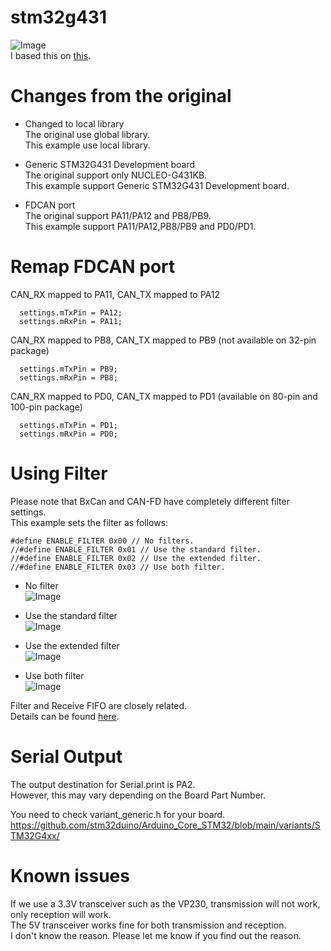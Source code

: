 # stm32g431
![Image](https://github.com/user-attachments/assets/85013bac-8e1e-45eb-aa72-3b504fa7d8a0)   
I based this on [this](https://github.com/pierremolinaro/acanfd-stm32).   

# Changes from the original

- Changed to local library   
	The original use global library.   
	This example use local library.   

- Generic STM32G431 Development board   
	The original support only NUCLEO-G431KB.   
	This example support Generic STM32G431 Development board.   

- FDCAN port   
	The original support PA11/PA12 and PB8/PB9.   
	This example support PA11/PA12,PB8/PB9 and PD0/PD1.   

# Remap FDCAN port

CAN_RX mapped to PA11, CAN_TX mapped to PA12   
```
  settings.mTxPin = PA12;
  settings.mRxPin = PA11;
```

CAN_RX mapped to PB8, CAN_TX mapped to PB9 (not available on 32-pin package)   
```
  settings.mTxPin = PB9;
  settings.mRxPin = PB8;
```

CAN_RX mapped to PD0, CAN_TX mapped to PD1 (available on 80-pin and 100-pin package)   
```
  settings.mTxPin = PD1;
  settings.mRxPin = PD0;
```

# Using Filter   
Please note that BxCan and CAN-FD have completely different filter settings.   
This example sets the filter as follows:   
```
#define ENABLE_FILTER 0x00 // No filters.
//#define ENABLE_FILTER 0x01 // Use the standard filter. 
//#define ENABLE_FILTER 0x02 // Use the extended filter.
//#define ENABLE_FILTER 0x03 // Use both filter.
```

- No filter   
	![Image](https://github.com/user-attachments/assets/a4d79efc-358d-4851-a2e4-56d156f0fddc)

- Use the standard filter   
	![Image](https://github.com/user-attachments/assets/136bf51e-a72b-4762-9f24-421d5ff6461d)

- Use the extended filter   
	![Image](https://github.com/user-attachments/assets/b8b340e5-5b20-4a5c-b72b-01285b6c2ce8)

- Use both filter   
	![Image](https://github.com/user-attachments/assets/f4da1340-9bd0-4ec4-b385-66ed609037cf)


Filter and Receive FIFO are closely related.   
Details can be found [here](https://github.com/pierremolinaro/acanfd-stm32/blob/main/extras/acanfd-stm32.pdf).   

# Serial Output   
The output destination for Serial.print is PA2.   
However, this may vary depending on the Board Part Number.   

You need to check variant_generic.h for your board.    
https://github.com/stm32duino/Arduino_Core_STM32/blob/main/variants/STM32G4xx/


# Known issues   
If we use a 3.3V transceiver such as the VP230, transmission will not work, only reception will work.   
The 5V transceiver works fine for both transmission and reception.   
I don't know the reason. Please let me know if you find out the reason.   
